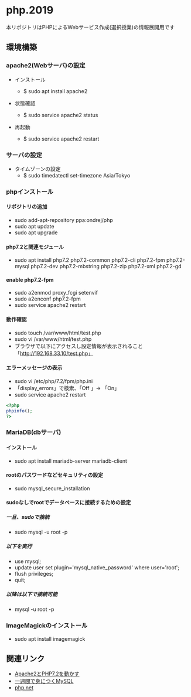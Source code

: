 # php.2019

本リポジトリはPHPによるWebサービス作成(選択授業)の情報展開用です

## 環境構築

### apache2(Webサーバ)の設定

- インストール
	- $ sudo apt install apache2
- 状態確認
	- $ sudo service apache2 status

- 再起動
	- $ sudo service apache2 restart

### サーバの設定
- タイムゾーンの設定
	- $ sudo timedatectl set-timezone Asia/Tokyo

### phpインストール

#### リポジトリの追加

- sudo add-apt-repository ppa:ondrej/php
- sudo apt update
- sudo apt upgrade

#### php7.2と関連モジュール

- sudo apt install php7.2 php7.2-common php7.2-cli php7.2-fpm php7.2-mysql php7.2-dev php7.2-mbstring php7.2-zip php7.2-xml php7.2-gd

#### enable php7.2-fpm

- sudo a2enmod proxy_fcgi setenvif
- sudo a2enconf php7.2-fpm
- sudo service apache2 restart

#### 動作確認
- sudo touch /var/www/html/test.php
- sudo vi /var/www/html/test.php
- ブラウザで以下にアクセスし設定情報が表示されること  
「http://192.168.33.10/test.php」

#### エラーメッセージの表示
- sudo vi /etc/php/7.2/fpm/php.ini
- 「display_errors」で検索、「Off 」-> 「On」
- sudo service apache2 restart

``` php
<?php
phpinfo();
?>
```

### MariaDB(dbサーバ)

#### インストール
- sudo apt install mariadb-server mariadb-client

#### rootのパスワードなどセキュリティの設定
- sudo mysql_secure_installation

#### sudoなしでrootでデータベースに接続するための設定

##### 一旦、sudoで接続
- sudo mysql -u root -p

##### 以下を実行
- use mysql;
- update user set plugin='mysql_native_password' where user='root';
- flush privileges; 
- quit;

##### 以降は以下で接続可能
- mysql -u root -p

### ImageMagickのインストール
- sudo apt install imagemagick


## 関連リンク

- [Apache2とPHP7.2を動かす](https://www.yokoweb.net/2018/05/12/ubuntu-18_04-apache2-php72/)
- [一週間で身につくMySQL](http://web.sevendays-study.com/mysql/index.html)
- [php.net](https://www.php.net/manual/ja/index.php)

